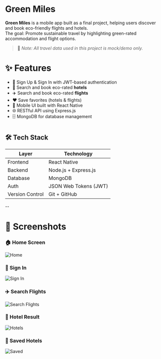 # Green Miles

**Green Miles** is a mobile app built as a final project, helping users discover and book eco-friendly flights and hotels.  
The goal: Promote sustainable travel by highlighting green-rated accommodation and flight options.

> 📌 *Note: All travel data used in this project is mock/demo only.*

# ✨ Features
- 🔐 Sign Up & Sign In with JWT-based authentication
- 🏨 Search and book eco-rated **hotels**
- ✈️ Search and book eco-rated **flights**
- ❤️ Save favorites (hotels & flights)
- 📱 Mobile UI built with React Native
- 🌐 RESTful API using Express.js
- 🗄️ MongoDB for database management

#

## 🛠️ Tech Stack
| Layer     | Technology                  |
|-----------|-----------------------------|
| Frontend  | React Native                |
| Backend   | Node.js + Express.js        |
| Database  | MongoDB                     |
| Auth      | JSON Web Tokens (JWT)       |
| Version Control | Git + GitHub          |

--

 # 📸 Screenshots

### 🏠 Home Screen
![Home](./screenshots/home.jpg)

### 🔐 Sign In
![Sign In](./screenshots/signin.jpg)

### ✈️ Search Flights
![Search Flights](./screenshots/search_flights.jpg)

### 🏨 Hotel Result
![Hotels](./screenshots/hotel_result.jpg)

### 💚 Saved Hotels
![Saved](./screenshots/saved.jpg)
